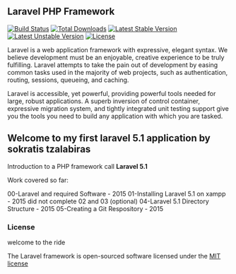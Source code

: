 ## Laravel PHP Framework

[![Build Status](https://travis-ci.org/laravel/framework.svg)](https://travis-ci.org/laravel/framework)
[![Total Downloads](https://poser.pugx.org/laravel/framework/d/total.svg)](https://packagist.org/packages/laravel/framework)
[![Latest Stable Version](https://poser.pugx.org/laravel/framework/v/stable.svg)](https://packagist.org/packages/laravel/framework)
[![Latest Unstable Version](https://poser.pugx.org/laravel/framework/v/unstable.svg)](https://packagist.org/packages/laravel/framework)
[![License](https://poser.pugx.org/laravel/framework/license.svg)](https://packagist.org/packages/laravel/framework)

Laravel is a web application framework with expressive, elegant syntax. We believe development must be an enjoyable, creative experience to be truly fulfilling. Laravel attempts to take the pain out of development by easing common tasks used in the majority of web projects, such as authentication, routing, sessions, queueing, and caching.

Laravel is accessible, yet powerful, providing powerful tools needed for large, robust applications. A superb inversion of control container, expressive migration system, and tightly integrated unit testing support give you the tools you need to build any application with which you are tasked.

## Welcome to my first laravel 5.1 application by sokratis tzalabiras
 Introduction to a PHP framework call **Laravel 5.1**

Work covered so far:

00-Laravel and required Software - 2015
01-Installing Laravel 5.1 on xampp - 2015
did not complete 02 and 03 (optional)
04-Laravel 5.1 Directory Structure - 2015
05-Creating a Git Respository - 2015


### License

welcome to the ride

The Laravel framework is open-sourced software licensed under the [MIT license](http://opensource.org/licenses/MIT)
